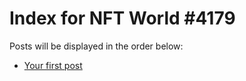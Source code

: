 # Index for NFT World #4179
Posts will be displayed in the order below:

- [Your first post](./001-first.md)

